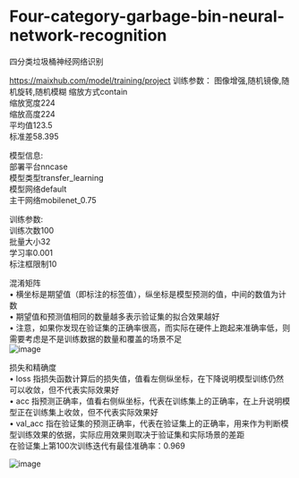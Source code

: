 # Four-category-garbage-bin-neural-network-recognition
四分类垃圾桶神经网络识别

https://maixhub.com/model/training/project
训练参数：
图像增强,随机镜像,随机旋转,随机模糊
缩放方式contain  
缩放宽度224  
缩放高度224  
平均值123.5  
标准差58.395  

模型信息:  
部署平台nncase  
模型类型transfer_learning  
模型网络default  
主干网络mobilenet_0.75  

训练参数:   
训练次数100  
批量大小32  
学习率0.001  
标注框限制10  

混淆矩阵  
•	横坐标是期望值（即标注的标签值），纵坐标是模型预测的值，中间的数值为计数  
•	期望值和预测值相同的数量越多表示验证集的拟合效果越好  
•	注意，如果你发现在验证集的正确率很高，而实际在硬件上跑起来准确率低，则需要考虑是不是训练数据的数量和覆盖的场景不足  
 ![image](https://github.com/user-attachments/assets/5207b936-c855-41db-8a82-3cc40671f5cb)  


损失和精确度  
•	loss 指损失函数计算后的损失值，值看左侧纵坐标，在下降说明模型训练仍然可以收敛，但不代表实际效果好  
•	acc 指预测正确率，值看右侧纵坐标，代表在训练集上的正确率，在上升说明模型正在训练集上收敛，但不代表实际效果好  
•	val_acc 指在验证集的预测正确率，代表在验证集上的正确率，用来作为判断模型训练效果的依据，实际应用效果则取决于验证集和实际场景的差距  
在验证集上第100次训练迭代有最佳准确率：0.969  

 ![image](https://github.com/user-attachments/assets/b7072585-66fe-41de-8f1e-3fbdb0d3467b)  

